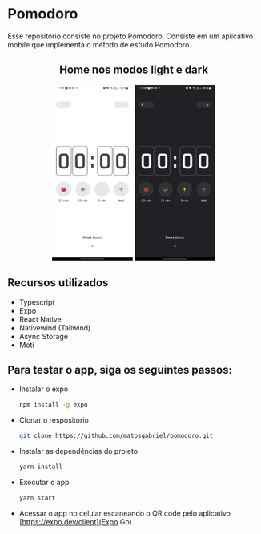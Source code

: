 # Pomodoro

Esse repositório consiste no projeto Pomodoro. Consiste em um aplicativo mobile que implementa o método de estudo Pomodoro.

<div align='center'><h2>Home nos modos light e dark</h2></div>
<div align='center'>
  <img src='./github_assets/preview-light.jpg' alt='preview-light' height='350'>
  <img src='./github_assets/preview-dark.jpg' alt='preview-dark' height='350'>
</div>

## Recursos utilizados

- Typescript
- Expo
- React Native
- Nativewind (Tailwind)
- Async Storage
- Moti

## Para testar o app, siga os seguintes passos:

- Instalar o expo
  ```bash
  npm install -g expo
  ```
- Clonar o respositório
  ```bash
  git clone https://github.com/matosgabriel/pomodoro.git
  ```
- Instalar as dependências do projeto
  ```bash
  yarn install
  ```
- Executar o app
  ```bash
  yarn start
  ```
- Acessar o app no celular escaneando o QR code pelo aplicativo [https://expo.dev/client](Expo Go).
